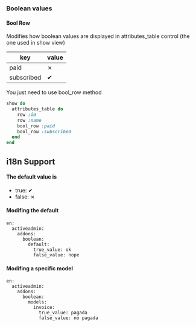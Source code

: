 ### Boolean values

#### Bool Row

Modifies how boolean values are displayed in attributes_table control (the one used in show view)

| key | value |
|------|------|
| paid | &#x2717; |
| subscribed | &#x2714; |

You just need to use bool_row method

```ruby
show do
  attributes_table do
    row :id
    row :name
    bool_row :paid
    bool_row :subscribed
  end
end
```

## i18n Support

#### The default value is

* true: &#x2714;
* false: &#x2717;

#### Modifing the default

```
en:
  activeadmin:
    addons:
      boolean:
        default:
          true_value: ok
          false_value: nope
```

#### Modifing a specific model

```
en:
  activeadmin:
    addons:
      boolean:
        models:
          invoice:
            true_value: pagada
            false_value: no pagada
```
